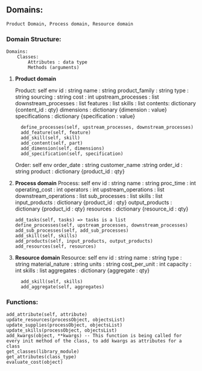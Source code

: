 ## Domains:  
    Product Domain, Process domain, Resource domain

### Domain Structure:
    Domains:
        Classes:
            Attributes : data type 
            Methods (arguments)



1. ________Product domain________

      Product:
         self
         env
         id : string
         name : string
         product_family : string
         type : string
         sourcing : string
         cost : int
         upstream_processes : list
         downstream_processes : list
         features : list
         skills : list
         contents: dictionary {content_id : qty}
         dimensions : dictionary {dimension : value}
         specifications : dictionary {specification : value}

         define_processes(self, upstream_processes, downstream_processes)
         add_feature(self, feature)
         add_skill(self, skill)
         add_content(self, part)
         add_dimension(self, dimensions)
         add_specification(self, specification)

     Order:
        self
        env
        order_date : string
        customer_name :string
        order_id : string
        product : dictionary {product_id : qty}


2. ________Process domain________
     Process:
       self
       env
       id : string
       name : string
       proc_time : int
       operating_cost : int
       operators : int
       upstream_operations : list
       downstream_operations : list
       sub_processes : list
       skills : list
       input_products : dictionary {product_id : qty}
       output_products : dictionary {product_id : qty}
       resources : dictionary {resource_id : qty}

       add_tasks(self, tasks) => tasks is a list
       define_processes(self, upstream_processes, downstream_processes)
       add_sub_processes(self, add_sub_processes)
       add_skill(self, skills)
       add_products(self, input_products, output_products)
       add_resources(self, resources)


3. ________Resource domain________
      Resource:
         self
         env
         id : string
         name : string
         type : string
         material_nature : string
         units : string
         cost_per_unit : int
         capacity : int
         skills : list
         aggregates : dictionary {aggregate : qty}

         add_skill(self, skills)
         add_aggregate(self, aggregates)

### Functions:
    add_attribute(self, attribute)
    update_resources(processObject, objectsList)
    update_supplies(processObject, objectsList)
    update_skills(processObject, objectsList)
    add_kwargs(object, **kwargs) -- This function is being called for every init method of the class, to add kwargs as attributes for a class
    get_classes(library_module)
    get_attributes(class_type)
    evaluate_cost(object)

